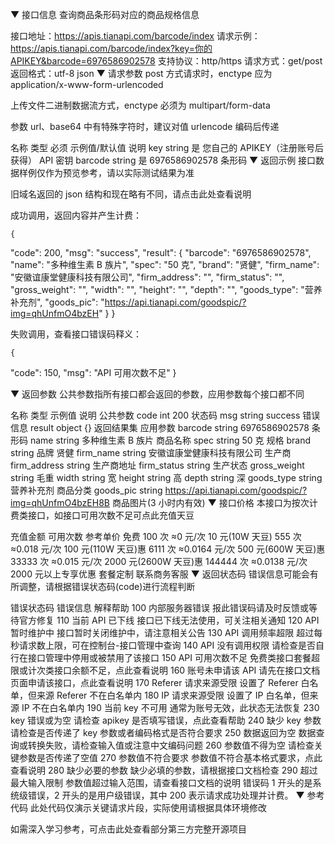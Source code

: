 ▼ 接口信息
查询商品条形码对应的商品规格信息

接口地址：https://apis.tianapi.com/barcode/index
请求示例：https://apis.tianapi.com/barcode/index?key=你的APIKEY&barcode=6976586902578
支持协议：http/https
请求方式：get/post
返回格式：utf-8 json
▼ 请求参数
post 方式请求时，enctype 应为 application/x-www-form-urlencoded

上传文件二进制数据流方式，enctype 必须为 multipart/form-data

参数 url、base64 中有特殊字符时，建议对值 urlencode 编码后传递

名称 类型 必须 示例值/默认值 说明
key string 是 您自己的 APIKEY（注册账号后获得） API 密钥
barcode string 是 6976586902578 条形码
▼ 返回示例
接口数据样例仅作为预览参考，请以实际测试结果为准

旧域名返回的 json 结构和现在略有不同，请点击此处查看说明

成功调用，返回内容并产生计费：

    {

"code": 200,
"msg": "success",
"result": {
"barcode": "6976586902578",
"name": "多种维生素 B 族片",
"spec": "50 克",
"brand": "贤健",
"firm_name": "安徽谊康堂健康科技有限公司",
"firm_address": "",
"firm_status": "",
"gross_weight": "",
"width": "",
"height": "",
"depth": "",
"goods_type": "营养补充剂",
"goods_pic": "https://api.tianapi.com/goodspic/?img=qhUnfmO4bzEH"
}
}

失败调用，查看接口错误码释义：

    {

"code": 150,
"msg": "API 可用次数不足"
}

▼ 返回参数
公共参数指所有接口都会返回的参数，应用参数每个接口都不同

名称 类型 示例值 说明
公共参数
code int 200 状态码
msg string success 错误信息
result object {} 返回结果集
应用参数
barcode string 6976586902578 条形码
name string 多种维生素 B 族片 商品名称
spec string 50 克 规格
brand string 品牌 贤健
firm_name string 安徽谊康堂健康科技有限公司 生产商
firm_address string 生产商地址
firm_status string 生产状态
gross_weight string 毛重
width string 宽
height string 高
depth string 深
goods_type string 营养补充剂 商品分类
goods_pic string https://api.tianapi.com/goodspic/?img=qhUnfmO4bzEH8B 商品图片(3 小时内有效)
▼ 接口价格
本接口为按次计费类接口，如接口可用次数不足可点此充值天豆

充值金额 可用次数 参考单价
免费 100 次 ≈0 元/次
10 元(10W 天豆) 555 次 ≈0.018 元/次
100 元(110W 天豆)惠 6111 次 ≈0.0164 元/次
500 元(600W 天豆)惠 33333 次 ≈0.015 元/次
2000 元(2600W 天豆)惠 144444 次 ≈0.0138 元/次
2000 元以上专享优惠 套餐定制 联系商务客服
▼ 返回状态码
错误信息可能会有所调整，请根据错误状态码(code)进行流程判断

错误状态码 错误信息 解释帮助
100 内部服务器错误 报此错误码请及时反馈或等待官方修复
110 当前 API 已下线 接口已下线无法使用，可关注相关通知
120 API 暂时维护中 接口暂时关闭维护中，请注意相关公告
130 API 调用频率超限 超过每秒请求数上限，可在控制台-接口管理中查询
140 API 没有调用权限 请检查是否自行在接口管理中停用或被禁用了该接口
150 API 可用次数不足 免费类接口套餐超限或计次类接口余额不足，点此查看说明
160 账号未申请该 API 请先在接口文档页面申请该接口，点此查看说明
170 Referer 请求来源受限 设置了 Referer 白名单，但来源 Referer 不在白名单内
180 IP 请求来源受限 设置了 IP 白名单，但来源 IP 不在白名单内
190 当前 key 不可用 通常为账号无效，此状态无法恢复
230 key 错误或为空 请检查 apikey 是否填写错误，点此查看帮助
240 缺少 key 参数 请检查是否传递了 key 参数或者编码格式是否符合要求
250 数据返回为空 数据查询或转换失败，请检查输入值或注意中文编码问题
260 参数值不得为空 请检查关键参数是否传递了空值
270 参数值不符合要求 参数值不符合基本格式要求，点此查看说明
280 缺少必要的参数 缺少必填的参数，请根据接口文档检查
290 超过最大输入限制 参数值超过输入范围，请查看接口文档的说明
错误码 1 开头的是系统级错误，2 开头的是用户级错误，其中 200 表示请求成功处理并计费。
▼ 参考代码
此处代码仅演示关键请求片段，实际使用请根据具体环境修改

如需深入学习参考，可点击此处查看部分第三方完整开源项目
